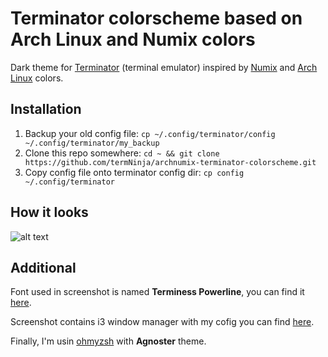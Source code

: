 # Terminator colorscheme based on Arch Linux and Numix colors
Dark theme for [Terminator](http://gnometerminator.blogspot.rs/p/introduction.html) (terminal emulator)
inspired by [Numix](https://numixproject.org/) and [Arch Linux](https://www.archlinux.org/) colors.

## Installation
1. Backup your old config file:
	```cp ~/.config/terminator/config ~/.config/terminator/my_backup```
1. Clone this repo somewhere:
	```cd ~ && git clone https://github.com/termNinja/archnumix-terminator-colorscheme.git```
1. Copy config file onto terminator config dir:
	```cp config ~/.config/terminator```

## How it looks
![alt text](https://github.com/termNinja/archnumix-terminator-colorscheme/blob/master/example.png "Example")

## Additional
Font used in screenshot is named **Terminess Powerline**, you can find it 
[here](https://github.com/powerline/fonts).

Screenshot contains i3 window manager with my cofig you can
find [here](https://github.com/termNinja/dotfiles).

Finally, I'm usin [ohmyzsh](https://github.com/robbyrussell/oh-my-zsh) with **Agnoster** theme.
